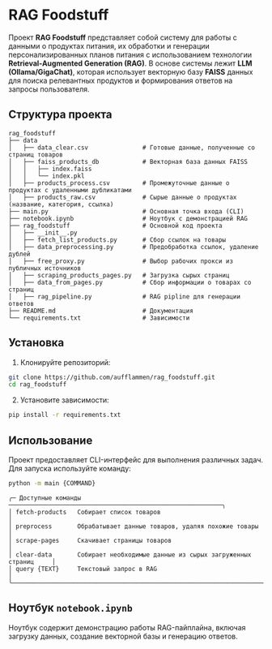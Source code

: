 # RAG Foodstuff

Проект **RAG Foodstuff** представляет собой систему для работы с данными о продуктах питания, их обработки и генерации персонализированных планов питания с использованием технологии **Retrieval-Augmented Generation (RAG)**. В основе системы лежит **LLM (Ollama/GigaChat)**, которая использует векторную базу **FAISS** данных для поиска релевантных продуктов и формирования ответов на запросы пользователя.

## Структура проекта

```
rag_foodstuff
├── data
│   ├── data_clear.csv               # Готовые данные, полученные со страниц товаров
│   ├── faiss_products_db            # Векторная база данных FAISS
│   │   ├── index.faiss
│   │   └── index.pkl
│   ├── products_process.csv         # Промежуточные данные о продуктах с удаленными дубликатами
│   ├── products_raw.csv             # Сырые данные о продуктах (название, категория, ссылка)
├── main.py                          # Основная точка входа (CLI)
├── notebook.ipynb                   # Ноутбук с демонстрацией RAG
├── rag_foodstuff                    # Основной код проекта
│   ├── __init__.py
│   ├── fetch_list_products.py       # Сбор ссылок на товары
│   ├── data_preprocessing.py        # Предобработка ссылок, удаление дублей
│   ├── free_proxy.py                # Выбор рабочих прокси из публичных источников
│   ├── scraping_products_pages.py   # Загрузка сырых страниц
│   ├── data_from_pages.py           # Сбор информации о товарах со страниц
│   ├── rag_pipeline.py              # RAG pipline для генерации ответов
├── README.md                        # Документация
└── requirements.txt                 # Зависимости
```

## Установка

1. Клонируйте репозиторий:
```bash
git clone https://github.com/aufflammen/rag_foodstuff.git
cd rag_foodstuff 
```
2. Установите зависимости:
```bash
pip install -r requirements.txt
```

## Использование

Проект предоставляет CLI-интерфейс для выполнения различных задач. Для запуска используйте команду:

```bash
python -m main {COMMAND}
```

```
╭─ Доступные команды ───────────────────────────────────────────────────────────╮
│ fetch-products   Собирает список товаров                                      │
│ preprocess       Обрабатывает данные товаров, удаляя похожие товары           │
│ scrape-pages     Скачивает страницы товаров                                   │
│ clear-data       Собирает необходимые данные из сырых загруженных страниц     │
│ query {TEXT}     Текстовый запрос в RAG                                       │
╰───────────────────────────────────────────────────────────────────────────────╯
```

## Ноутбук `notebook.ipynb`

Ноутбук содержит демонстрацию работы RAG-пайплайна, включая загрузку данных, создание векторной базы и генерацию ответов.